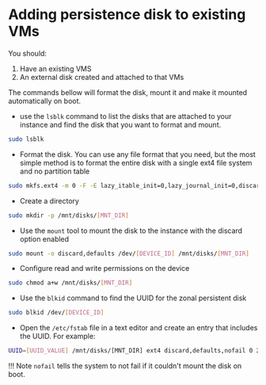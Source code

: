 # Adding persistence disk to existing VMs

You should:

1. Have an existing VMS
2. An external disk created and attached to that VMs
		
The commands bellow will format the disk, mount it and make it mounted automatically on boot.


* use the `lsblk` command to list the disks that are attached to your instance and find the disk that you want to format and mount.
```bash
sudo lsblk
```
* Format the disk. You can use any file format that you need, but the most simple method is to format the entire disk with a single ext4 file system and no partition table
```bash
sudo mkfs.ext4 -m 0 -F -E lazy_itable_init=0,lazy_journal_init=0,discard /dev/[DEVICE_ID]
```
* Create a directory
```bash
sudo mkdir -p /mnt/disks/[MNT_DIR]
```
* Use the `mount` tool to mount the disk to the instance with the discard option enabled
```bash
sudo mount -o discard,defaults /dev/[DEVICE_ID] /mnt/disks/[MNT_DIR]
```
* Configure read and write permissions on the device
```bash
sudo chmod a+w /mnt/disks/[MNT_DIR]
```
* Use the `blkid` command to find the UUID for the zonal persistent disk
```bash
sudo blkid /dev/[DEVICE_ID]
```
* Open the `/etc/fstab` file in a text editor and create an entry that includes the UUID. For example:
```bash
UUID=[UUID_VALUE] /mnt/disks/[MNT_DIR] ext4 discard,defaults,nofail 0 2
```
!!! Note
    `nofail` tells the system to not fail if it couldn't mount the disk on boot.
